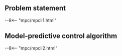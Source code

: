 ## Problem statement
--8<-- "mpc/mpcli1.html"

## Model-predictive control algorithm
--8<-- "mpc/mpcli2.html"

